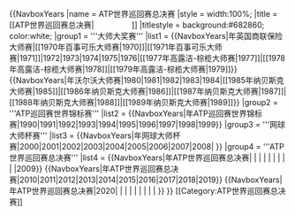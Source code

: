 {{NavboxYears
|name = ATP世界巡回赛总决赛
|style = width:100%;
|title = [[ATP世界巡回赛总决赛|<span style="color:white;">ATP年終賽</span>]]
|titlestyle = background:#682860; color:white;
|group1 = '''大师大奖赛'''
|list1 = 
{{NavboxYears|年英国商联保险大师赛|[[1970年百事可乐大师赛|1970]]|[[1971年百事可乐大师赛|1971]]|1972|1973|1974|1975|1976|[[1977年高露洁-棕榄大师赛|1977]]|[[1978年高露洁-棕榄大师赛|1978]]|[[1979年高露洁-棕榄大师赛|1979]]}}
{{NavboxYears|年沃尔沃大师赛|1980|1981|1982|1983|1984|[[1985年纳贝斯克大师赛|1985]]|[[1986年纳贝斯克大师赛|1986]]|[[1987年纳贝斯克大师赛|1987]]|[[1988年纳贝斯克大师赛|1988]]|[[1989年纳贝斯克大师赛|1989]]}}
|group2 = '''ATP巡回赛世界锦标赛'''
|list2 = 
{{NavboxYears|年ATP巡回赛世界锦标赛|1990|1991|1992|1993|1994|1995|1996|1997|1998|1999}}
|group3 = '''网球大师杯赛'''
|list3 = 
{{NavboxYears|年网球大师杯赛|2000|2001|2002|2003|2004|2005|2006|2007|2008|    }}
|group4 = '''ATP世界巡回赛总决赛'''
|list4 = 
{{NavboxYears|年ATP世界巡回赛总决赛|    |    |    |    |    |    |    |    |    |2009}}
{{NavboxYears|年ATP世界巡回赛总决赛|2010|2011|2012|2013|2014|2015|2016|2017|2018|2019}}
{{NavboxYears|年ATP世界巡回赛总决赛|2020|    |    |    |    |    |    |    |    |    }}
}}<noinclude>
[[Category:ATP世界巡回赛总决赛]]
</noinclude>